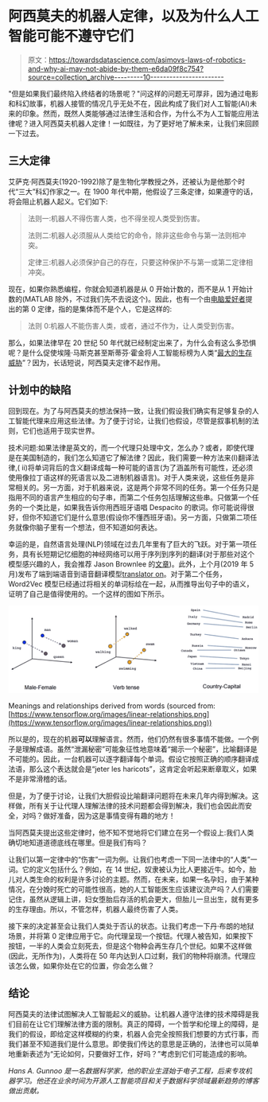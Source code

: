 # 阿西莫夫的机器人定律，以及为什么人工智能可能不遵守它们

> 原文：<https://towardsdatascience.com/asimovs-laws-of-robotics-and-why-ai-may-not-abide-by-them-e6da09f8c754?source=collection_archive---------10----------------------->

"但是如果我们最终陷入终结者的场景呢？"问这样的问题无可厚非，因为通过电影和科幻故事，机器人接管的情况几乎无处不在，因此构成了我们对人工智能(AI)未来的印象。然而，既然人类能够通过法律生活和合作，为什么不为人工智能应用法律呢？进入阿西莫夫机器人定律！一如既往，为了更好地了解未来，让我们来回顾一下过去。

## 三大定律

艾萨克·阿西莫夫(1920-1992)除了是生物化学教授之外，还被认为是他那个时代“三大”科幻作家之一。在 1900 年代中期，他假设了三条定律，如果遵守的话，将会阻止机器人起义。它们如下:

> 法则一:机器人不得伤害人类，也不得坐视人类受到伤害。
> 
> 法则二:机器人必须服从人类给它的命令，除非这些命令与第一法则相冲突。
> 
> 定律三:机器人必须保护自己的存在，只要这种保护不与第一或第二定律相冲突。

现在，如果你熟悉编程，你就会知道机器是从 0 开始计数的，而不是从 1 开始计数的(MATLAB 除外，不过我们先不去说这个)。因此，也有一个由[电脑爱好者](https://www.youtube.com/watch?v=7PKx3kS7f4A)提出的第 0 定律，指的是集体而不是个人，它是这样的:

> 法则 0:机器人不能伤害人类，或者，通过不作为，让人类受到伤害。

那么，如果法律早在 20 世纪 50 年代就已经制定出来了，为什么会有这么多恐惧呢？是什么促使埃隆·马斯克甚至斯蒂芬·霍金将人工智能标榜为人类“[最大的生存威胁](https://www.bbc.co.uk/news/technology-30290540)”？因为，长话短说，阿西莫夫定律不起作用。

## 计划中的缺陷

回到现在。为了与阿西莫夫的想法保持一致，让我们假设我们确实有足够复杂的人工智能代理来应用这些法律。为了便于讨论，让我们也假设，尽管是叙事机制的法则，它们也适用于现实世界。

技术问题:如果法律是英文的，而一个代理只处理中文，怎么办？或者，即使代理是在美国制造的，我们怎么知道它了解法律？因此，我们需要一种方法来(I)翻译法律,( ii)将单词背后的含义翻译成每一种可能的语言(为了涵盖所有可能性，还必须使用像拉丁语这样的死语言以及二进制机器语言)。对于人类来说，这些任务是非常相关的。另一方面，对于机器来说，这是两个非常不同的任务。第一个任务只是指用不同的语言产生相应的句子串，而第二个任务包括理解这些串。只做第一个任务的一个类比是，如果我告诉你用西班牙语唱 Despacito 的歌词。你可能说得很好，但你不知道它们是什么意思(假设你不懂西班牙语)。另一方面，只做第二项任务就像你脑子里有一个想法，但不知道如何表达。

幸运的是，自然语言处理(NLP)领域在过去几年里有了巨大的飞跃。对于第一项任务，具有长短期记忆细胞的神经网络可以用于序列到序列的翻译(对于那些对这个模型感兴趣的人，我会推荐 Jason Brownlee 的[文章](https://machinelearningmastery.com/develop-neural-machine-translation-system-keras/))。此外，上个月(2019 年 5 月)发布了端到端语音到语音翻译模型[translator on](https://ai.googleblog.com/2019/05/introducing-translatotron-end-to-end.html)。对于第二个任务，Word2Vec 模型已经通过将相关的单词标绘在一起，从而推导出句子中的语义，证明了自己是值得使用的。一个这样的图如下所示。

![](img/64e02665371d4d3ca0dada998e8ebe8f.png)

Meanings and relationships derived from words (sourced from: [https://www.tensorflow.org/images/linear-relationships.png](https://www.tensorflow.org/images/linear-relationships.png))

所以是的，现在的机器**可以**理解语言。然而，他们仍然有很多事情不能做。一个例子是理解成语。虽然“泄漏秘密”可能象征性地意味着“揭示一个秘密”，比喻翻译是不可能的。因此，一台机器可以逐字翻译每个单词。假设它按照正确的顺序翻译成法语，那么这个表达就会是“jeter les haricots”，这肯定会听起来断章取义，如果不是非常滑稽的话。

但是，为了便于讨论，让我们大胆假设比喻翻译问题将在未来几年内得到解决。这样做，所有关于让代理人理解法律的技术问题都会得到解决，我们也会因此而安全，对吗？做好准备，因为这是事情变得有趣的地方！

当阿西莫夫提出这些定律时，他不知不觉地将它们建立在另一个假设上:我们人类确切地知道道德底线在哪里。但是我们有吗？

让我们以第一定律中的“伤害”一词为例。让我们也考虑一下同一法律中的“人类”一词。它的定义包括什么？例如，在 14 世纪，奴隶被认为比人更接近牛。如今，胎儿对人类生命的权利是许多讨论的主题。然而，在未来，如果一名孕妇，由于某种情况，在分娩时死亡的可能性很高，她的人工智能医生应该建议流产吗？人们需要记住，虽然从逻辑上讲，妇女堕胎后存活的机会更大，但胎儿一旦出生，就有更多的生存理由。所以，不管怎样，机器人最终伤害了人类。

接下来的决定甚至会让我们人类处于否认的状态。让我们考虑一下丹·布朗的地狱场景，并将第 0 定律应用于它。向代理呈现一个按钮。代理人被告知，如果按下按钮，一半的人类会立刻死去，但是这个物种会再生存几个世纪。如果不这样做(因此，无所作为)，人类将在 50 年内达到人口过剩，我们的物种将崩溃。代理应该怎么做，如果你处在它的位置，你会怎么做？

## 结论

阿西莫夫的法律试图解决人工智能起义的威胁。让机器人遵守法律的技术障碍是我们目前在让它们理解法律方面的限制。真正的障碍，一个哲学和伦理上的障碍，是我们的假设，即给定这样模糊的约束，机器人会完全按照我们想要的方式行事，而我们甚至不知道我们是什么意思。即使我们传达的意思是正确的，法律也可以简单地重新表述为“无论如何，只要做好工作，好吗？”考虑到它们可能造成的影响。

*Hans A. Gunnoo 是一名数据科学家，他的职业生涯始于电子工程，后来专攻机器学习。他还在业余时间为开源人工智能项目和关于数据科学领域最新趋势的博客做出贡献。*